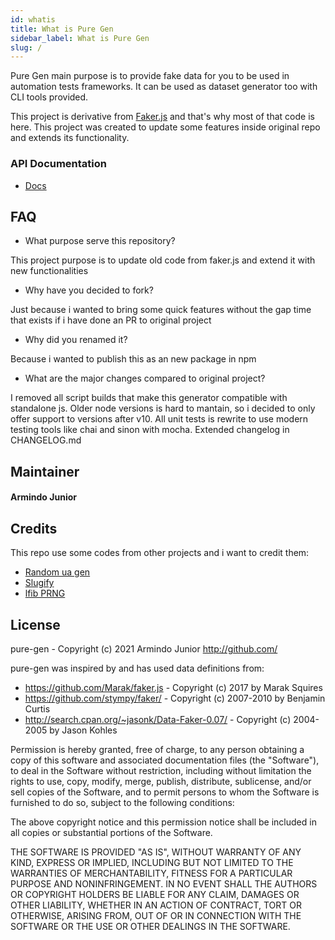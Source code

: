 ```yaml
---
id: whatis
title: What is Pure Gen
sidebar_label: What is Pure Gen
slug: /
---
```


Pure Gen main purpose is to provide fake data for you to be used in automation tests frameworks. It can be used as dataset generator too with CLI tools provided.

This project is derivative from [Faker.js](https://github.com/Marak/faker.js) and that's why most of that code is here. This project was created to update some features inside original repo and extends its functionality.

### API Documentation
- [Docs](https://armindojr.github.io/pure-gen/)

## FAQ

- What purpose serve this repository?

This project purpose is to update old code from faker.js and extend it with new functionalities

- Why have you decided to fork?

Just because i wanted to bring some quick features without the gap time that exists if i have done an PR to original project

- Why did you renamed it?

Because i wanted to publish this as an new package in npm

- What are the major changes compared to original project?

I removed all script builds that make this generator compatible with standalone js. Older node versions is hard to mantain, so i decided to only offer support to versions after v10. All unit tests is rewrite to use modern testing tools like chai and sinon with mocha. Extended changelog in CHANGELOG.md

## Maintainer

#### Armindo Junior

## Credits

This repo use some codes from other projects and i want to credit them:

* [Random ua gen](https://github.com/picturepan2/modern-random-ua)
* [Slugify](https://github.com/simov/slugify)
* [lfib PRNG](https://github.com/nquinlan/better-random-numbers-for-javascript-mirror)

## License

pure-gen - Copyright (c) 2021
Armindo Junior
http://github.com/

pure-gen was inspired by and has used data definitions from:

 * https://github.com/Marak/faker.js - Copyright (c) 2017 by Marak Squires
 * https://github.com/stympy/faker/ - Copyright (c) 2007-2010 by Benjamin Curtis
 * http://search.cpan.org/~jasonk/Data-Faker-0.07/ - Copyright (c) 2004-2005 by Jason Kohles

Permission is hereby granted, free of charge, to any person obtaining
a copy of this software and associated documentation files (the
"Software"), to deal in the Software without restriction, including
without limitation the rights to use, copy, modify, merge, publish,
distribute, sublicense, and/or sell copies of the Software, and to
permit persons to whom the Software is furnished to do so, subject to
the following conditions:

The above copyright notice and this permission notice shall be
included in all copies or substantial portions of the Software.

THE SOFTWARE IS PROVIDED "AS IS", WITHOUT WARRANTY OF ANY KIND,
EXPRESS OR IMPLIED, INCLUDING BUT NOT LIMITED TO THE WARRANTIES OF
MERCHANTABILITY, FITNESS FOR A PARTICULAR PURPOSE AND
NONINFRINGEMENT. IN NO EVENT SHALL THE AUTHORS OR COPYRIGHT HOLDERS BE
LIABLE FOR ANY CLAIM, DAMAGES OR OTHER LIABILITY, WHETHER IN AN ACTION
OF CONTRACT, TORT OR OTHERWISE, ARISING FROM, OUT OF OR IN CONNECTION
WITH THE SOFTWARE OR THE USE OR OTHER DEALINGS IN THE SOFTWARE.
